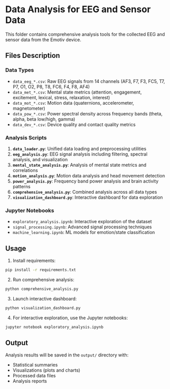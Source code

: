 # Data Analysis for EEG and Sensor Data

This folder contains comprehensive analysis tools for the collected EEG and sensor data from the Emotiv device.

## Files Description

### Data Types
- `data_eeg_*.csv`: Raw EEG signals from 14 channels (AF3, F7, F3, FC5, T7, P7, O1, O2, P8, T8, FC6, F4, F8, AF4)
- `data_met_*.csv`: Mental state metrics (attention, engagement, excitement, lexical, stress, relaxation, interest)
- `data_mot_*.csv`: Motion data (quaternions, accelerometer, magnetometer)
- `data_pow_*.csv`: Power spectral density across frequency bands (theta, alpha, beta low/high, gamma)
- `data_dev_*.csv`: Device quality and contact quality metrics

### Analysis Scripts

1. **`data_loader.py`**: Unified data loading and preprocessing utilities
2. **`eeg_analysis.py`**: EEG signal analysis including filtering, spectral analysis, and visualization
3. **`mental_state_analysis.py`**: Analysis of mental state metrics and correlations
4. **`motion_analysis.py`**: Motion data analysis and head movement detection
5. **`power_analysis.py`**: Frequency band power analysis and brain activity patterns
6. **`comprehensive_analysis.py`**: Combined analysis across all data types
7. **`visualization_dashboard.py`**: Interactive dashboard for data exploration

### Jupyter Notebooks
- `exploratory_analysis.ipynb`: Interactive exploration of the dataset
- `signal_processing.ipynb`: Advanced signal processing techniques
- `machine_learning.ipynb`: ML models for emotion/state classification

## Usage

1. Install requirements:
```bash
pip install -r requirements.txt
```

2. Run comprehensive analysis:
```python
python comprehensive_analysis.py
```

3. Launch interactive dashboard:
```python
python visualization_dashboard.py
```

4. For interactive exploration, use the Jupyter notebooks:
```bash
jupyter notebook exploratory_analysis.ipynb
```

## Output

Analysis results will be saved in the `output/` directory with:
- Statistical summaries
- Visualizations (plots and charts)
- Processed data files
- Analysis reports
